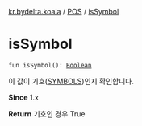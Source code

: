 [kr.bydelta.koala](../index.md) / [POS](index.md) / [isSymbol](./is-symbol.md)

# isSymbol

`fun isSymbol(): `[`Boolean`](https://kotlinlang.org/api/latest/jvm/stdlib/kotlin/-boolean/index.html)

이 값이 기호([SYMBOLS](-s-y-m-b-o-l-s.md))인지 확인합니다.

**Since**
1.x

**Return**
기호인 경우 True

